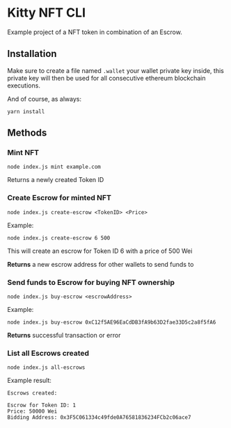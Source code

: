 # Kitty NFT CLI

Example project of a NFT token in combination of an Escrow.

## Installation
Make sure to create a file named `.wallet` your wallet private key inside, this private key will then be used for all consecutive ethereum blockchain executions.

And of course, as always:
```
yarn install
```

## Methods

### Mint NFT
```
node index.js mint example.com
```

Returns a newly created Token ID

### Create Escrow for minted NFT

```
node index.js create-escrow <TokenID> <Price>
```

Example:
```
node index.js create-escrow 6 500
```

This will create an escrow for Token ID 6 with a price of 500 Wei


**Returns** a new escrow address for other wallets to send funds to

### Send funds to Escrow for buying NFT ownership

```
node index.js buy-escrow <escrowAddress>
```

Example:
```
node index.js buy-escrow 0xC12f5AE96EaCdDB3fA9b63D2fae33D5c2a8f5fA6
```

**Returns** successful transaction or error


### List all Escrows created
```
node index.js all-escrows
```

Example result:
```
Escrows created: 

Escrow for Token ID: 1 
Price: 50000 Wei 
Bidding Address: 0x3F5C061334c49fde0A76581836234FCb2c06ace7 
```

